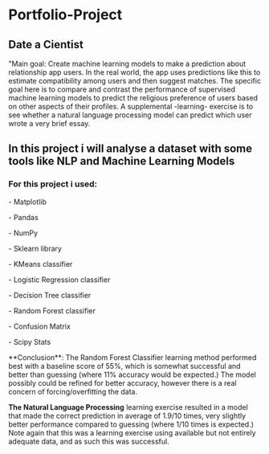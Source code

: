 # Portfolio-Project

 <h2> Date a Cientist </h2>
 
<p> "Main goal: Create machine learning models to make a prediction about relationship app users. In the real world, the app uses predictions like this to estimate compatibility among users and then suggest matches. The specific goal here is to compare and contrast the performance of supervised machine learning models to predict the religious preference of users based on other aspects of their profiles. A supplemental -learning- exercise is to see whether a natural language processing model can predict which user wrote a very brief essay.</p>
    
<h2> In this project i will analyse a dataset with some tools like NLP and Machine Learning Models </h2>
   <h3> For this project i used:</h3>
    <p>- Matplotlib</p>
    <p>- Pandas</p>
    <p>- NumPy</p>
    <p>- Sklearn library</p>
    <p>- KMeans classifier</p>
    <p>- Logistic Regression classifier</p>
    <p>- Decision Tree classifier</p>
    <p>- Random Forest classifier</p>
    <p>- Confusion Matrix</p>
    <p>- Scipy Stats</p>
    
   <p> **Conclusion**: The Random Forest Classifier learning method performed best with a baseline score of 55%, which is somewhat successful and better than guessing (where 11% accuracy would be expected.) The model possibly could be refined for better accuracy, however there is a real concern of forcing/overfitting the data.

**The Natural Language Processing** learning exercise resulted in a model that made the correct prediction in average of 1.9/10 times, very slightly better performance compared to guessing (where 1/10 times is expected.) Note again that this was a learning exercise using available but not entirely adequate data, and as such this was successful. </p>
